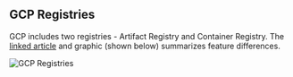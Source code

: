 ## GCP Registries

GCP includes two registries - Artifact Registry and Container Registry.  The [linked article](https://cloud.google.com/blog/products/devops-sre/artifact-registry-is-ga) and graphic (shown below) summarizes feature differences.

![GCP Registries](https://github.com/lynnlangit/gcp-essentials/blob/master/7_sample_data/images/gcp-registries.png)

